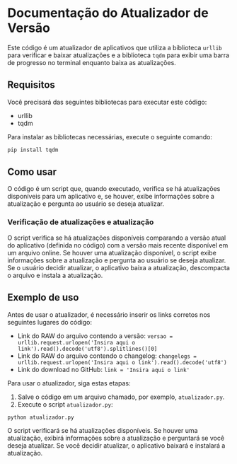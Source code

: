 # Documentação do Atualizador de Versão

Este código é um atualizador de aplicativos que utiliza a biblioteca `urllib` para verificar e baixar atualizações e a biblioteca `tqdm` para exibir uma barra de progresso no terminal enquanto baixa as atualizações.

## Requisitos

Você precisará das seguintes bibliotecas para executar este código:

- urllib
- tqdm

Para instalar as bibliotecas necessárias, execute o seguinte comando:

```sh
pip install tqdm
```

## Como usar

O código é um script que, quando executado, verifica se há atualizações disponíveis para um aplicativo e, se houver, exibe informações sobre a atualização e pergunta ao usuário se deseja atualizar.

### Verificação de atualizações e atualização

O script verifica se há atualizações disponíveis comparando a versão atual do aplicativo (definida no código) com a versão mais recente disponível em um arquivo online. Se houver uma atualização disponível, o script exibe informações sobre a atualização e pergunta ao usuário se deseja atualizar. Se o usuário decidir atualizar, o aplicativo baixa a atualização, descompacta o arquivo e instala a atualização.

## Exemplo de uso

Antes de usar o atualizador, é necessário inserir os links corretos nos seguintes lugares do código:

- Link do RAW do arquivo contendo a versão: `versao = urllib.request.urlopen('Insira aqui o link').read().decode('utf8').splitlines()[0]`
- Link do RAW do arquivo contendo o changelog: `changelogs = urllib.request.urlopen('Insira aqui o link').read().decode('utf8')`
- Link do download no GitHub: `link = 'Insira aqui o link'`

Para usar o atualizador, siga estas etapas:

1. Salve o código em um arquivo chamado, por exemplo, `atualizador.py`.
2. Execute o script `atualizador.py`:

```sh
python atualizador.py
```

O script verificará se há atualizações disponíveis. Se houver uma atualização, exibirá informações sobre a atualização e perguntará se você deseja atualizar. Se você decidir atualizar, o aplicativo baixará e instalará a atualização.
